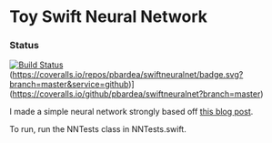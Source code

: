 # Toy Swift Neural Network
### Status
[![Build Status](https://travis-ci.org/pbardea/swiftneuralnet.png)](https://travis-ci.org/pbardea/swiftneuralnet) (https://coveralls.io/repos/pbardea/swiftneuralnet/badge.svg?branch=master&service=github)](https://coveralls.io/github/pbardea/swiftneuralnet?branch=master)

I made a simple neural network strongly based off [this blog post](https://iamtrask.github.io/2015/07/12/basic-python-network/).

To run, run the NNTests class in NNTests.swift.
